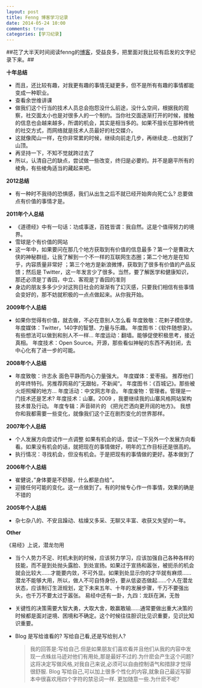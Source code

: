 ```yaml
---
layout: post
title: Fenng 博客学习记录
date: 2014-05-24 10:00
comments: true
categories: [学习纪录]
---
```

 
##花了大半天时间阅读fenng的[博客](http://dbanotes.net/)，受益良多，把里面对我比较有启发的文字纪录下来。##

**十年总结**

- 而且，还比较有趣，对我更有趣的事情无疑更多，但不是所有有趣的事情都能变成一种职业。
- 查看余世维讲课
- 做我们这个行当的技术人员总会抱怨没什么前途，没什么空间，根据我的观察，社交面太小也是对很多人的一个制约。当你社交面逐渐打开的时候，接触的信息也会越来越多，所谓的机会，其实是相当多的。如果不擅长在那种传统的社交方式，而网络就是技术人员最好的社交媒介。
- 这就像爬山一样，在你非常累的时候，继续向前走几步，再继续走…也就到了山顶。
- 再坚持一下，不知不觉就跨过去了
- 所以，认清自己的缺点，尝试做一些改变，终归是必要的。并不是磨平所有的棱角，有些棱角适当的藏起来吧。

**2012总结**

- 有一种时不我待的恐惧感，我们从出生之后不就已经开始奔向死亡么? 总要做点有价值的事情才是。

**2011年个人总结**

- 《道德经》中有一句话：功成事遂，百姓皆谓：我自然。这是个值得努力的境界。
- 雪球是个有价值的网站
- 这一年中，如果要问在那几个地方获取到有价值的信息最多？第一个是曹政大侠的神秘群组，让我了解到一个不一样的互联网生态圈；第二个地方是在知乎，内容质量非常好 ；第三个地方是新浪微博，获取到了很多有价值的产品反馈；然后是 Twitter，这一年发言少了很多。当然，要了解医学和健康知识，那还必须是丁香园，中立、客观是丁香园的准则
- 身边的朋友多多少少对这狗日社会的渐渐有了幻灭感，只要我们相信有些事情会变好的，那不妨就积极的一点点做起来。从你我开始。

**2009年个人总结** 

- 如果你觉得有价值，就去做，不必在意别人怎么看
  年度致敬：花剌子模信使。
 年度媒体：Twitter，140字的智慧、力量与乐趣。
年度图书：《软件随想录》。有些想法可以做到和别人不一样…
年度运动：翻墙。能够促使积极思考，接近真相。
年度技术：Open Source。开源，那些看似神秘的东西不再封闭，去中心化有了进一步的可能。

**2008年个人总结** 

- 年度致敬：许志永 面色平静而内心力量强大。
年度媒体：爱枣报。 推荐他们的年终特刊。另推荐网易的”无跟帖，不新闻“。
年度图书：《百城记》。那些被火炬照耀的地方…
年度活动：中文网志年会。
年度废物：管理者。管理是一门技术还是艺术?
年度技术：山寨。2009 ，我要继续我的山寨风格网站架构技术普及行动。
年度专辑：声音碎片的 《把光芒洒向更开阔的地方》。
我想你和我都需要一些变化，就像我们这个正在剧烈变化的世界那样。

**2007年个人总结**

- 个人发展方向尝试作一点调整 如果有机会的话，尝试一下另外一个发展方向看看。如果没有机会的话，就把现在的事情做好，明年的工作目标还是很高的。
- 执行情况：寻找机会，但没有机会。于是把现有的事情做的更好。基本做到了

**2006年个人总结**

- 崔健说，”身体要是不舒服，什么都是白给”。
- 迎接任何可能的变化。这一点做到了。有的时候专心作一件事情，效果的确是不错的

**2005年个人总结**

- 杂七杂八的、不安且躁动、枯燥又多采、无聊又丰富、收获又失望的一年。

 
**Other**

《易经》上说，潜龙勿用
- 当个人势力不足、时机未到的时候，应该努力学习，应该加强自己各种各样的技能，而不是到处抛头露脸、到处宣扬。如果过于宣扬和嚣张，被扼杀的机会就会比较大……才能要内敛，不可外显。如果到处显示你的才华就有麻烦……潜龙不能够大用，所以，做人不可自恃身份，要从低姿态做起……个人在潜龙状态，应该制订生涯规划，定下未来五年、十年的发展步骤，千万不要强出头，也千万不要太过于嚣张。
易经中还有一卦，九四：龙跃在渊，无咎

- 关键性的决策需要大智大勇，大取大舍，敢赢敢输……通常要做出重大决策的时候都是面对逆境、困境和不确定。这个时候往往胆识比见识重要，见识比知识重要。


- Blog 是写给谁看的? 写给自己看,还是写给别人?

  >我的回答是:写给自己.但是如果朋友们喜欢看并且他们从我的内容中发现一点蛛丝马迹对他们有用处,那是最好不过的.为什麽会产生这个问题? 这将决定写做风格,对我自己来说,必须可以自由控制语气和措辞才觉得很舒服.
Blog 写给自己,可以加上很多个性化的内容,就象自己最近写脚本中很喜欢用四个字符的禁忌词一样.
更加随意一些.为什麽不呢?





